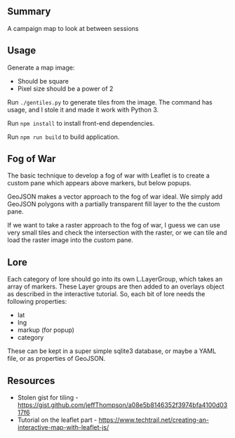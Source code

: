 ## Summary

A campaign map to look at between sessions

## Usage

Generate a map image:

 * Should be square
 * Pixel size should be a power of 2

Run `./gentiles.py` to generate tiles from the image.  The command has usage, and I stole it and made it work with Python 3.

Run `npm install` to install front-end dependencies.

Run `npm run build` to build application.

## Fog of War

The basic technique to develop a fog of war with Leaflet is
to create a custom pane which appears above markers, but below
popups.

GeoJSON makes a vector approach to the fog of war ideal.  We simply
add GeoJSON polygons with a partially transparent fill layer to the
the custom pane.

If we want to take a raster approach to the fog of war, I guess we can
use very small tiles and check the intersection with the raster, or we
can tile and load the raster image into the custom pane.

## Lore

Each category of lore should go into its own L.LayerGroup, which takes an array
of markers.  These Layer groups are then added to an overlays object as described
in the interactive tutorial. So, each bit of lore needs the following properties:

* lat
* lng
* markup (for popup)
* category

These can be kept in a super simple sqlite3 database, or maybe a YAML file, or
as properties of GeoJSON.

## Resources

- Stolen gist for tiling - https://gist.github.com/jeffThompson/a08e5b8146352f3974bfa4100d0317f6
- Tutorial on the leaflet part - https://www.techtrail.net/creating-an-interactive-map-with-leaflet-js/
